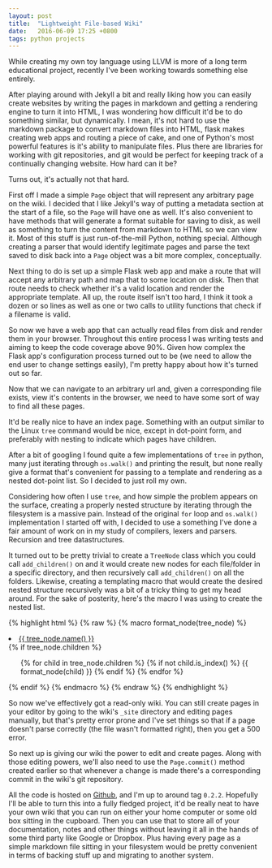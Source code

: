 ```yaml
---
layout: post
title:  "Lightweight File-based Wiki"
date:   2016-06-09 17:25 +0800
tags: python projects
---
```


While creating my own toy language using LLVM is more of a long term
educational project, recently I've been working towards something else
entirely.

After playing around with Jekyll a bit and really liking how you can easily
create websites by writing the pages in markdown and getting a rendering engine
to turn it into HTML, I was wondering how difficult it'd be to do something
similar, but dynamically. I mean, it's not hard to use the markdown package to
convert markdown files into HTML, flask makes creating web apps and routing a
piece of cake, and one of Python's most powerful features is it's ability to
manipulate files. Plus there are libraries for working with git repositories, 
and git would be perfect for keeping track of a continually changing website.
How hard can it be?

Turns out, it's actually not that hard. 

First off I made a simple `Page` object that will represent any arbitrary page
on the wiki. I decided that I like Jekyll's way of putting a metadata section 
at the start of a file, so the `Page` will have one as well. It's also
convenient to have methods that will generate a format suitable for saving to
disk, as well as something to turn the content from markdown to HTML so we can
view it. Most of this stuff is just run-of-the-mill Python, nothing special.
Although creating a parser that would identify legitimate pages and parse the
text saved to disk back into a `Page` object was a bit more complex,
conceptually.

Next thing to do is set up a simple Flask web app and make a route that will
accept any arbitrary path and map that to some location on disk. Then that
route needs to check whether it's a valid location and render the appropriate
template. All up, the route itself isn't too hard, I think it took a dozen or
so lines as well as one or two calls to utility functions that check if a
filename is valid.

So now we have a web app that can actually read files from disk and render them
in your browser. Throughout this entire process I was writing tests and aiming
to keep the code coverage above 90%. Given how complex the Flask app's
configuration process turned out to be (we need to allow the end user to change
settings easily), I'm pretty happy about how it's turned out so far.

Now that we can navigate to an arbitrary url and, given a corresponding file
exists, view it's contents in the browser, we need to have some sort of way to
find all these pages. 

It'd be really nice to have an index page. Something with an output similar to
the Linux `tree` command would be nice, except in dot-point form, and
preferably with nesting to indicate which pages have children.

After a bit of googling I found quite a few implementations of `tree` in
python, many just iterating through `os.walk()` and printing the result, but
none really give a format that's convenient for passing to a template and
rendering as a nested dot-point list. So I decided to just roll my own. 

Considering how often I use `tree`, and how simple the problem appears on the
surface, creating a properly nested structure by iterating through the
filesystem is a massive pain. Instead of the original `for` loop and
`os.walk()` implementation I started off with, I decided to use a something
I've done a fair amount of work on in my study of compilers, lexers and
parsers. Recursion and tree datastructures. 

It turned out to be pretty trivial to create a `TreeNode` class which you could
call `add_children()` on and it would create new nodes for each file/folder in
a specific directory, and then recursively call `add_children()` on all the
folders. Likewise, creating a templating macro that would create the desired
nested structure recursively was a bit of a tricky thing to get my head around.
For the sake of posterity, here's the macro I was using to create the nested
list.

{% highlight html %}
{% raw %}
{% macro format_node(tree_node) %}
<li>
    <a href="/wiki/{{ tree_node.location() }}">{{ tree_node.name() }}</a>
</li>
{% if tree_node.children %}
    <ul>
    {% for child in tree_node.children %}
        {% if not child.is_index() %}
        {{ format_node(child) }}
        {% endif %}
    {% endfor %}
    </ul>
{% endif %}
{% endmacro %}
{% endraw %}
{% endhighlight %}

So now we've effectively got a read-only wiki. You can still create pages in
your editor by going to the wiki's `_site` directory and editing pages
manually, but that's pretty error prone and I've set things so that if a page
doesn't parse correctly (the file wasn't formatted right), then you get a 500
error. 

So next up is giving our wiki the power to edit and create pages. Along with
those editing powers, we'll also need to use the `Page.commit()` method created
earlier so that whenever a change is made there's a corresponding commit in the
wiki's git repository.

All the code is hosted on [Github][wiki_repo], and I'm up to around tag
`0.2.2`. Hopefully I'll be able to turn this into a fully fledged project, it'd
be really neat to have your own wiki that you can run on either your home
computer or some old box sitting in the cupboard. Then you can use that to
store all of your documentation, notes and other things without leaving it all
in the hands of some third party like Google or Dropbox. Plus having every page
as a simple markdown file sitting in your filesystem would be pretty convenient
in terms of backing stuff up and migrating to another system.


[wiki_repo]: https://github.com/Michael-F-Bryan/mini_wiki
